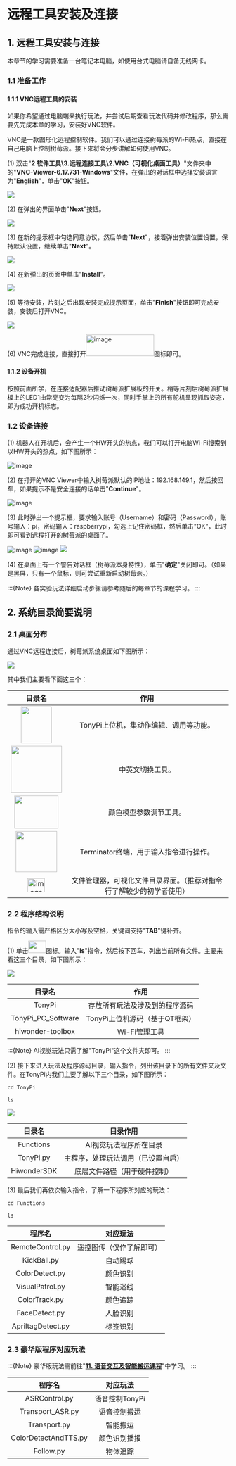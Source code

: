 # 远程工具安装及连接

## 1. 远程工具安装与连接

本章节的学习需要准备一台笔记本电脑，如使用台式电脑请自备无线网卡。

### 1.1 准备工作

#### 1.1.1 VNC远程工具的安装

如果你希望通过电脑端来执行玩法，并尝试后期查看玩法代码并修改程序，那么需要先完成本章的学习，安装好VNC软件。

VNC是一款图形化远程控制软件。我们可以通过连接树莓派的Wi-Fi热点，直接在自己电脑上控制树莓派。接下来将会分步讲解如何使用VNC。

(1)  双击"**2 软件工具\3.远程连接工具\2.VNC（可视化桌面工具）**"文件夹中的"**VNC-Viewer-6.17.731-Windows**"文件，在弹出的对话框中选择安装语言为"**English**"，单击"**OK**"按钮。

<img class="common_img" src="../_static/media/6.remote/1.1/image2.png"  />

(2)  在弹出的界面单击"**Next**"按钮。

<img class="common_img" src="../_static/media/6.remote/1.1/image3.png"  />

(3) 在新的提示框中勾选同意协议，然后单击"**Next**"，接着弹出安装位置设置，保持默认设置，继续单击"**Next**"。

<img class="common_img" src="../_static/media/6.remote/1.1/image4.png"  />

(4)  在新弹出的页面中单击"**Install**"。

<img class="common_img" src="../_static/media/6.remote/1.1/image5.png"  />

(5)  等待安装，片刻之后出现安装完成提示页面，单击"**Finish**"按钮即可完成安装，安装后打开VNC。

<img class="common_img" src="../_static/media/6.remote/1.1/image6.png"  />

(6)  VNC完成连接，直接打开<img src="../_static/media/6.remote/1.1/image7.png" style="width:1.61111in;height:0.51389in" alt="image" />图标即可。

#### 1.1.2 设备开机

按照前面所学，在连接适配器后推动树莓派扩展板的开关。稍等片刻后树莓派扩展板上的LED1由常亮变为每隔2秒闪烁一次，同时手掌上的所有舵机呈现抓取姿态，即为成功开机标志。

### 1.2 设备连接

(1)  机器人在开机后，会产生一个HW开头的热点，我们可以打开电脑Wi-Fi搜索到以HW开头的热点，如下图所示：

<img src="../_static/media/6.remote/1.1/image8.png"  alt="image" />

(2)  在打开的VNC Viewer中输入树莓派默认的IP地址：192.168.149.1，然后按回车，如果提示不是安全连接的话单击"**Continue**"。

<img src="../_static/media/6.remote/1.1/image9.png"  alt="image" />

(3) 此时弹出一个提示框，要求输入账号（Username）和密码（Password），账号输入：pi，密码输入：raspberrypi，勾选上记住密码框，然后单击"OK"，此时即可看到远程打开的树莓派的桌面了。

<img src="../_static/media/6.remote/1.1/image10.png" class="common_img"  alt="image" />

<img src="../_static/media/6.remote/1.1/image11.png" class="common_img"  alt="image" />

<img src="../_static/media/6.remote/1.1/image12.png"  />

(4)  在桌面上有一个警告对话框（树莓派本身特性），单击"**确定**"关闭即可。（如果是黑屏，只有一个鼠标，则可尝试重新启动树莓派。）

:::{Note}
各实验玩法详细启动步骤请参考随后的每章节的课程学习。
:::

## 2. 系统目录简要说明

### 2.1 桌面分布

通过VNC远程连接后，树莓派系统桌面如下图所示：

<img class="common_img" src="../_static/media/6.remote/2.1/image2.png"  />

其中我们主要看下面这三个：

|                                                     **目录名**                                                   |            **作用**            |
|:-------------------------------------------------------------------------------------------------------------:|:------------------------------:|
|         <img src="../_static/media/6.remote/2.1/image3.png" style="width:0.72917in;height:0.875in" />         | TonyPi上位机，集动作编辑、调用等功能。 |
|        <img src="../_static/media/6.remote/2.1/image4.png" style="width:1.20833in;height:1.11458in" />        | 中英文切换工具。 |
|        <img src="../_static/media/6.remote/2.1/image5.png" style="width:1.04167in;height:0.78125in" />        | 颜色模型参数调节工具。 |
|        <img src="../_static/media/6.remote/2.1/image6.png" style="width:0.98958in;height:0.96875in" />        |         Terminator终端，用于输入指令进行操作。         |
| <img src="../_static/media/6.remote/2.1/image7.png" style="width:0.40625in;height:0.33333in" alt="image" /> |         文件管理器，可视化文件目录界面。（推荐对指令行了解较少的初学者使用）         |

### 2.2 程序结构说明

指令的输入需严格区分大小写及空格，关键词支持"**TAB**"键补齐。

(1)  单击<img src="../_static/media/6.remote/2.1/image8.png" style="width:0.41667in;height:0.29167in" />图标。输入"**ls**"指令，然后按下回车，列出当前所有文件。主要来看这三个目录，如下图所示：

<img src="../_static/media/6.remote/2.1/image9.png"  />

|     **目录名**     |            **作用**            |
|:------------------:|:------------------------------:|
|       TonyPi       | 存放所有玩法及涉及到的程序源码 |
| TonyPi_PC_Software | TonyPi上位机源码（基于QT框架） |
|  hiwonder-toolbox  |         Wi-Fi管理工具          |

:::{Note}
AI视觉玩法只需了解"TonyPi"这个文件夹即可。
:::

(2)  接下来进入玩法及程序源码目录，输入指令，列出该目录下的所有文件夹及文件。在TonyPi内我们主要了解以下三个目录，如下图所示：

```commandline
cd TonyPi
```

```commandline
ls
```

<img src="../_static/media/6.remote/2.1/image10.png"  />

| **目录名**  |            **目录作用**            |
|:-----------:|:----------------------------------:|
|  Functions  |       AI视觉玩法程序所在目录       |
|  TonyPi.py  | 主程序，处理玩法调用（已设置自启） |
| HiwonderSDK |    底层文件路径（用于硬件控制）    |

(3)  最后我们再依次输入指令，了解一下程序所对应的玩法：

```commandline
cd Functions
```

```commandline
ls
```

|    **程序名**     |       **对应玩法**       |
|:-----------------:|:------------------------:|
| RemoteControl.py  | 遥控图传（仅作了解即可） |
|    KickBall.py    |         自动踢球         |
|  ColorDetect.py   |         颜色识别         |
|  VisualPatrol.py  |         智能巡线         |
|   ColorTrack.py   |         颜色追踪         |
|   FaceDetect.py   |         人脸识别         |
| ApriltagDetect.py |         标签识别         |

### 2.3 豪华版程序对应玩法

:::{Note}
豪华版玩法需前往"**[11. 语音交互及智能搬运课程](https://docs.hiwonder.com/projects/TonyPi/en/latest/docs/11.voice_interaction_and_intelligent_handling_course.html)**"中学习。
:::

|      **程序名**      |  **对应玩法**  |
|:--------------------:|:--------------:|
|    ASRControl.py     | 语音控制TonyPi |
|   Transport_ASR.py   |  语音控制搬运  |
|     Transport.py     |    智能搬运    |
| ColorDetectAndTTS.py |  颜色识别播报  |
|      Follow.py       |    物体追踪    |
